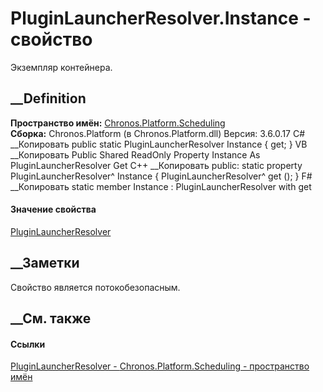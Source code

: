 # PluginLauncherResolver.Instance - свойство
Экземпляр контейнера.
## __Definition
 **Пространство имён:**
[Chronos.Platform.Scheduling](N_Chronos_Platform_Scheduling.htm)  
 **Сборка:** Chronos.Platform (в Chronos.Platform.dll) Версия: 3.6.0.17
C# __Копировать
     public static PluginLauncherResolver Instance { get; }
VB __Копировать
     Public Shared ReadOnly Property Instance As PluginLauncherResolver
    	Get
C++ __Копировать
     public:
    static property PluginLauncherResolver^ Instance {
    	PluginLauncherResolver^ get ();
    }
F# __Копировать
     static member Instance : PluginLauncherResolver with get
#### Значение свойства
[PluginLauncherResolver](T_Chronos_Platform_Scheduling_PluginLauncherResolver.htm)
##  __Заметки
Свойство является потокобезопасным.
## __См. также
#### Ссылки
[PluginLauncherResolver -
](T_Chronos_Platform_Scheduling_PluginLauncherResolver.htm)
[Chronos.Platform.Scheduling - пространство
имён](N_Chronos_Platform_Scheduling.htm)
